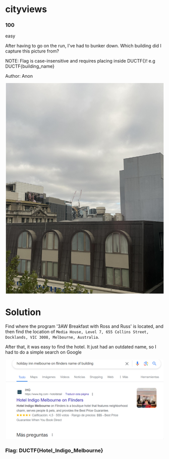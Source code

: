 # cityviews
### 100
easy

After having to go on the run, I've had to bunker down. Which building did I capture this picture from?

NOTE: Flag is case-insensitive and requires placing inside DUCTF{}! e.g DUCTF{building_name}

Author: Anon

<p align="center">
  <img src="../Forensic/assets/cityviews.jpeg" width="500" alt="Dork">
</p>

# Solution

Find where the program '3AW Breakfast with Ross and Russ' is located, and then find the location of `Media House, Level 7, 655 Collins Street, Docklands, VIC 3008, Melbourne, Australia`.

After that, it was easy to find the hotel. It just had an outdated name, so I had to do a simple search on Google
<p align="center">
  <img src="../Forensic/assets/WyliK2L1sG.png" width="500" alt="Dork">
</p>

### Flag: DUCTF{Hotel_Indigo_Melbourne}
